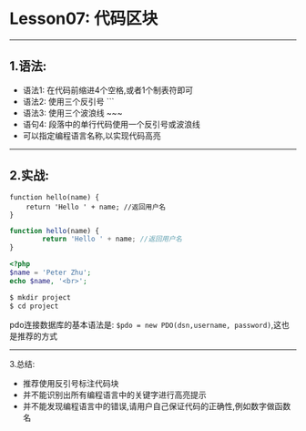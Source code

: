 Lesson07: 代码区块
=================

------------------------------------------------------------------

1.语法:
-------
- 语法1: 在代码前缩进4个空格,或者1个制表符即可
- 语法2: 使用三个反引号 ```
- 语法3: 使用三个波浪线 ~~~
- 语句4: 段落中的单行代码使用一个反引号或波浪线
- 可以指定编程语言名称,以实现代码高亮

------------------------------------------------------------------

2.实战:
------
    function hello(name) {
        return 'Hello ' + name; //返回用户名
    }

```javascript
function hello(name) {
        return 'Hello ' + name; //返回用户名
}
```

<!-- 会看到删除线提示:表示波浪线并不是推荐的语法形式, 加空格后提示消失 -->
~~~php 
<?php 
$name = 'Peter Zhu';
echo $name, '<br>';
~~~

<!-- 命令行 -->

```bash
$ mkdir project
$ cd project
```

pdo连接数据库的基本语法是: `$pdo = new PDO(dsn,username, password)`,这也是推荐的方式

------------------------------------------------------------------

3.总结:
- 推荐使用反引号标注代码块
- 并不能识别出所有编程语言中的关键字进行高亮提示
- 并不能发现编程语言中的错误,请用户自己保证代码的正确性,例如数字做函数名